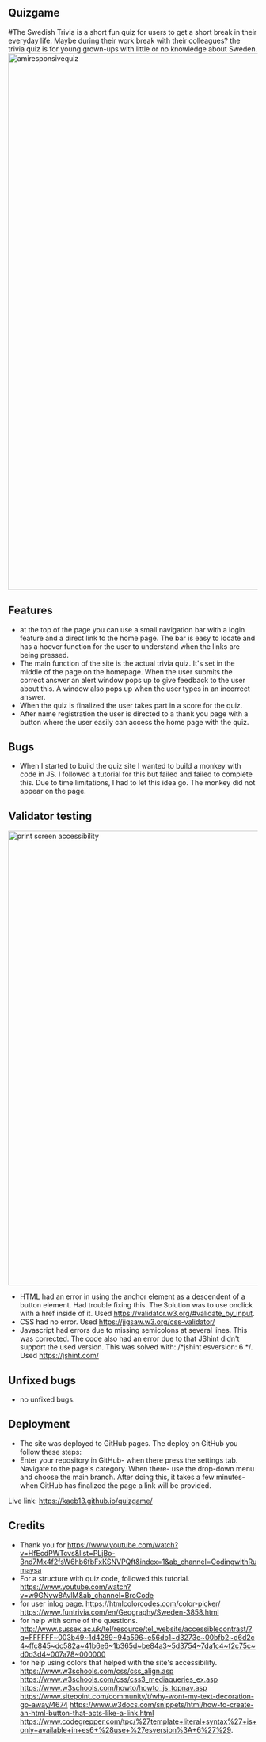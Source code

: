 ## Quizgame 

#The Swedish Trivia is a short fun quiz for users to get a short break in their everyday life. Maybe during their work break with their colleagues?
the trivia quiz is for young grown-ups with little or no knowledge about Sweden. 
<img width="1085" alt="amiresponsivequiz" src="https://user-images.githubusercontent.com/117651816/208406002-a4bab8b8-449a-460d-82e1-709b36f3e03f.png">

## Features 

* at the top of the page you can use a small navigation bar with a login feature and a direct link to the home page. The bar is easy to locate and has a hoover function for the user to understand when the links are being pressed.
* The main function of the site is the actual trivia quiz. It's set in the middle of the page on the homepage. When the user submits the correct answer an alert window pops up to give feedback to the user about this. A window also pops up when the user types in an incorrect answer.
* When the quiz is finalized the user takes part in a score for the quiz.
* After name registration the user is directed to a thank you page with a button where the user easily can access the home page with the quiz. 


## Bugs 
* When I started to build the quiz site I wanted to build a monkey with code in JS. I followed a tutorial for this but failed and failed to complete this. Due to time limitations, I had to let this idea go. The monkey did not appear on the page. 

## Validator testing 

<img width="919" alt="print screen accessibility" src="https://user-images.githubusercontent.com/117651816/208402954-2c69e3fc-743a-4e8a-a681-2f7abe99dc38.png">

* HTML had an error in using the anchor element as a descendent of a button element. Had trouble fixing this. The Solution was to use onclick with a href inside of it. Used https://validator.w3.org/#validate_by_input.
* CSS had no error. Used https://jigsaw.w3.org/css-validator/
* Javascript had errors due to missing semicolons at several lines. This was corrected. The code also had an error due to that JShint didn't support the used version. This was solved with: /*jshint esversion: 6 */. 
Used https://jshint.com/ 

## Unfixed bugs 
* no unfixed bugs. 

## Deployment 
* The site was deployed to GitHub pages. The deploy on GitHub you follow these steps: 
* Enter your repository in GitHub- when there press the settings tab. Navigate to the page's category. When there- use the drop-down menu and choose the main branch. After doing this, it takes a few minutes- when GitHub has finalized the page a link will be provided. 

Live link: https://kaeb13.github.io/quizgame/

## Credits 

* Thank you for
https://www.youtube.com/watch?v=HfEcdPWTcvs&list=PLjBo-3nd7Mx4f2fsW6hb6fbFxKSNVPQft&index=1&ab_channel=CodingwithRumaysa 
* For a structure with quiz code, followed this tutorial.
https://www.youtube.com/watch?v=w9GNyw8AvlM&ab_channel=BroCode
* for user inlog page. 
https://htmlcolorcodes.com/color-picker/
https://www.funtrivia.com/en/Geography/Sweden-3858.html
* for help with some of the questions. 
http://www.sussex.ac.uk/tel/resource/tel_website/accessiblecontrast/?q=FFFFFF~003b49~1d4289~94a596~e56db1~d3273e~00bfb2~d6d2c4~ffc845~dc582a~41b6e6~1b365d~be84a3~5d3754~7da1c4~f2c75c~d0d3d4~007a78~000000
* for help using colors that helped with the site's accessibility. 
https://www.w3schools.com/css/css_align.asp
https://www.w3schools.com/css/css3_mediaqueries_ex.asp
https://www.w3schools.com/howto/howto_js_topnav.asp
https://www.sitepoint.com/community/t/why-wont-my-text-decoration-go-away/4674
https://www.w3docs.com/snippets/html/how-to-create-an-html-button-that-acts-like-a-link.html
https://www.codegrepper.com/tpc/%27template+literal+syntax%27+is+only+available+in+es6+%28use+%27esversion%3A+6%27%29.
